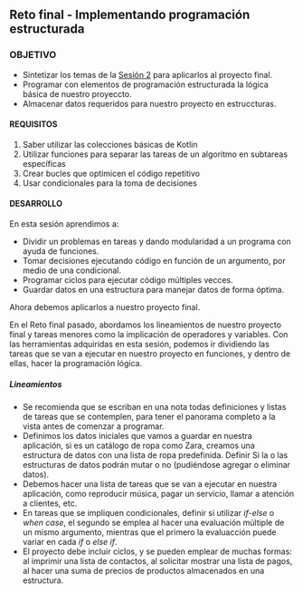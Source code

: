 
## Reto final - Implementando programación estructurada 

### OBJETIVO

- Sintetizar los temas de la [Sesión 2](../Sesion-02) para aplicarlos al proyecto final.
- Programar con elementos de programación estructurada la lógica básica de nuestro proyeccto.
- Almacenar datos requeridos para nuestro proyecto en estruccturas.

#### REQUISITOS

1. Saber utilizar las colecciones básicas de Kotlin
2. Utilizar funciones para separar las tareas de un algoritmo en subtareas específicas
3. Crear bucles que optimicen el código repetitivo
4. Usar condicionales para la toma de decisiones

#### DESARROLLO

En esta sesión aprendimos a:

- Dividir un problemas en tareas y dando modularidad a un programa con ayuda de funciones.
- Tomar decisiones ejecutando código en función de un argumento, por medio de una condicional.
- Programar ciclos para ejecutar código múltiples vecces.
- Guardar datos en una estructura para manejar datos de forma óptima.

Ahora debemos aplicarlos a nuestro proyecto final.

En el Reto final pasado, abordamos los lineamientos de nuestro proyecto final y tareas menores como la implicación de operadores y variables. Con las herramientas adquiridas en esta sesión, podemos ir dividiendo las tareas que se van a ejecutar en nuestro proyecto en funciones, y dentro de ellas, hacer la programación lógica.

##### Lineamientos 

* Se recomienda que se escriban en una nota todas definiciones y listas de tareas que se contemplen, para tener el panorama completo a la vista antes de comenzar a programar.
* Definimos los datos iniciales que vamos a guardar en nuestra aplicación, si es un catálogo de ropa como Zara, creamos una estructura de datos con una lista de ropa predefinida. Definir Si la o las estructuras de datos podrán mutar o no (pudiéndose agregar o eliminar datos).
* Debemos hacer una lista de tareas que se van a ejecutar en nuestra aplicación, como reproducir música, pagar un servicio, llamar a atención a clientes, etc.
* En tareas que se impliquen condicionales, definir si utilizar *if-else* o *when case*, el segundo se emplea al hacer una evaluación múltiple de un mismo argumento, mientras que el primero la evaluacción puede variar en cada *if* o *else if*.
* El proyecto debe incluir ciclos, y se pueden emplear de muchas formas: al imprimir una lista de contactos, al solicitar mostrar una lista de pagos, al hacer una suma de precios de productos almacenados en una estructura.








